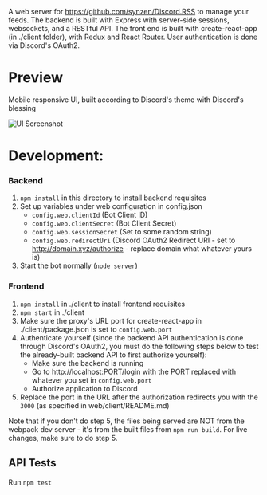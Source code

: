 A web server for https://github.com/synzen/Discord.RSS to manage your feeds. The backend is built with Express with server-side sessions, websockets, and a RESTful API. The front end is built with create-react-app (in ./client folder), with Redux and React Router. User authentication is done via Discord's OAuth2.

# Preview

Mobile responsive UI, built according to Discord's theme with Discord's blessing

![UI Screenshot](https://i.imgur.com/lHnZOJi.png)

# Development:

### Backend

1. `npm install` in this directory to install backend requisites
2. Set up variables under web configuration in config.json
   - `config.web.clientId` (Bot Client ID)
   - `config.web.clientSecret` (Bot Client Secret)
   - `config.web.sessionSecret` (Set to some random string)
   - `config.web.redirectUri` (Discord OAuth2 Redirect URI - set to http://domain.xyz/authorize - replace domain what whatever yours is)
3. Start the bot normally (`node server`)

### Frontend

1. `npm install` in ./client to install frontend requisites
2. `npm start` in ./client
3. Make sure the proxy's URL port for create-react-app in ./client/package.json is set to `config.web.port`
4. Authenticate yourself (since the backend API authentication is done through Discord's OAuth2, you must do the following steps below to test the already-built backend API to first authorize yourself):
    - Make sure the backend is running
    - Go to http://localhost:PORT/login with the PORT replaced with whatever you set in `config.web.port`
    - Authorize application to Discord
5. Replace the port in the URL after the authorization redirects you with the `3000` (as specified in web/client/README.md)


Note that if you don't do step 5, the files being served are NOT from the webpack dev server - it's from the built files from `npm run build`. For live changes, make sure to do step 5.

## API Tests

Run `npm test`
